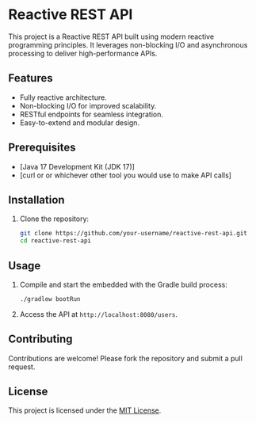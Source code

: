 # Reactive REST API

This project is a Reactive REST API built using modern reactive programming principles. It leverages non-blocking I/O and asynchronous processing to deliver high-performance APIs.

## Features

- Fully reactive architecture.
- Non-blocking I/O for improved scalability.
- RESTful endpoints for seamless integration.
- Easy-to-extend and modular design.

## Prerequisites

- [Java 17 Development Kit (JDK 17)]
- [curl or or whichever other tool you would use to make API calls]

## Installation

1. Clone the repository:
    ```bash
    git clone https://github.com/your-username/reactive-rest-api.git
    cd reactive-rest-api
    ```

## Usage

1. Compile and start the embedded with the Gradle build process:
    ```bash
    ./gradlew bootRun
    ```

2. Access the API at `http://localhost:8080/users`.


## Contributing

Contributions are welcome! Please fork the repository and submit a pull request.

## License

This project is licensed under the [MIT License](LICENSE).